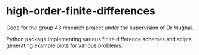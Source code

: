 # high-order-finite-differences
Code for the group 43 research project under the supervision of Dr Mughal.

Python package implementing various finite difference schemes and scipts generating example plots for various problems.
